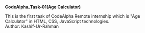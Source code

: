 <b>CodeAlpha_Task-01(Age Calculator)</b>

This is the first task of CodeAlpha Remote internship which is "Age Calculator" in HTML, CSS, JavaScript technologies.
<br> Author: Kashif-Ur-Rahman
